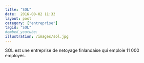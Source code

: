 ```yaml
---
title: "SOL"
date:  2016-08-02 11:33
layout: post
category: ["entreprise"]
tagid: "SOL"
#embed_youtube:
illustration: /images/sol.jpg
---
```


SOL est une entreprise de netoyage finlandaise qui emploie 11 000 employés.
